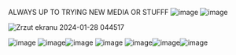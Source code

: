 
ALWAYS UP TO TRYING NEW MEDIA OR STUFFF ![image](https://lifted.crd.co/assets/images/gallery05/fe2fcf59.gif?v=a0ae4590)
![image](https://github.com/goodnightypunpun/goodnightypunpun/assets/160674311/38c947a5-d067-4eb9-93b0-d75f3080b64e)


![Zrzut ekranu 2024-01-28 044517](https://github.com/goodnightypunpun/goodnightypunpun/assets/160674311/8f51a74b-1152-431a-a26a-bc044f872b48)

![image](https://64.media.tumblr.com/01101b88496b160cc4f9f6d55f53e2c4/59f959fcbdb221f9-73/s100x200/4e09a235195983f12b8a015de752132754b01ad6.gifv)
![image](https://images-wixmp-ed30a86b8c4ca887773594c2.wixmp.com/f/b92b7b80-8e37-4ce1-9e2c-6053885b1b44/d12tg85-61284f57-60d9-4dd8-ae16-065def131b3d.png/v1/fill/w_99,h_56,q_80,strp/azumanga_daioh_stamp_3_by_toonfreak_d12tg85-fullview.jpg?token=eyJ0eXAiOiJKV1QiLCJhbGciOiJIUzI1NiJ9.eyJzdWIiOiJ1cm46YXBwOjdlMGQxODg5ODIyNjQzNzNhNWYwZDQxNWVhMGQyNmUwIiwiaXNzIjoidXJuOmFwcDo3ZTBkMTg4OTgyMjY0MzczYTVmMGQ0MTVlYTBkMjZlMCIsIm9iaiI6W1t7ImhlaWdodCI6Ijw9NTYiLCJwYXRoIjoiXC9mXC9iOTJiN2I4MC04ZTM3LTRjZTEtOWUyYy02MDUzODg1YjFiNDRcL2QxMnRnODUtNjEyODRmNTctNjBkOS00ZGQ4LWFlMTYtMDY1ZGVmMTMxYjNkLnBuZyIsIndpZHRoIjoiPD05OSJ9XV0sImF1ZCI6WyJ1cm46c2VydmljZTppbWFnZS5vcGVyYXRpb25zIl19.Zn831yS__r-ua13Awh6mIOYTDaiXVZRVUes-Le-ol_c)![image](https://media.discordapp.net/attachments/871191089502093386/1024235522664710164/12122BF3-43B2-4C04-A715-24FC59AD731F.gif)
![image](https://media.discordapp.net/attachments/871191089502093386/1024235523176398889/5BC938A3-5B95-4938-8FAA-7D49087E5F3D.gif)
![image](https://github.com/goodnightypunpun/goodnightypunpun/assets/160674311/38dfb8c9-3db8-49c4-a98a-b9125a66acee)![image](https://wilardo.crd.co/assets/images/gallery08/8a4b4f7d.png?v=d19c95ca)![image](https://64.media.tumblr.com/5e20b1bb3dbffcafb05a3a6a9763558d/330a847f340059f7-20/s100x200/829651b35b56b646dd7c7fd6c2d2d08bdfc45fd6.png)

